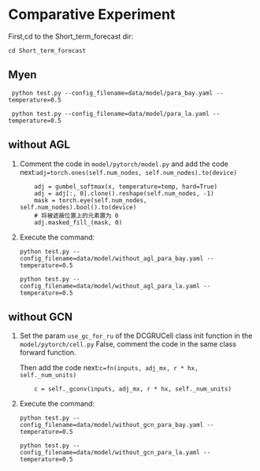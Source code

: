 # Comparative Experiment
First,cd to the Short_term_forecast dir:
```
cd Short_term_forecast
```
## Myen
```
 python test.py --config_filename=data/model/para_bay.yaml --temperature=0.5
```
```
 python test.py --config_filename=data/model/para_la.yaml --temperature=0.5
```

## without AGL
1. Comment the code in ```model/pytorch/model.py``` and add the code next:```adj=torch.ones(self.num_nodes, self.num_nodes).to(device)```
    ```
        adj = gumbel_softmax(x, temperature=temp, hard=True)
        adj = adj[:, 0].clone().reshape(self.num_nodes, -1)
        mask = torch.eye(self.num_nodes, self.num_nodes).bool().to(device)
        # 将被遮蔽位置上的元素置为 0
        adj.masked_fill_(mask, 0)
    ```
2. Execute the command:
    ```
    python test.py --config_filename=data/model/without_agl_para_bay.yaml --temperature=0.5
    ```
    ```
    python test.py --config_filename=data/model/without_agl_para_la.yaml --temperature=0.5
    ```
## without GCN
1. Set the param ```use_gc_for_ru``` of the DCGRUCell class init function in the ```model/pytorch/cell.py``` False, comment the code in the same class forward function.

    Then add the code next:```c=fn(inputs, adj_mx, r * hx, self._num_units)```
    ```
        c = self._gconv(inputs, adj_mx, r * hx, self._num_units)
    ```
2. Execute the command:
    ```
    python test.py --config_filename=data/model/without_gcn_para_bay.yaml --temperature=0.5
    ```
    ```
    python test.py --config_filename=data/model/without_gcn_para_la.yaml --temperature=0.5
    ```